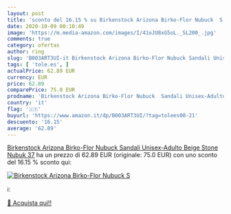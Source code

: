 ```yaml
---
layout: post
title: 'sconto del 16.15 % su Birkenstock Arizona Birko-Flor Nubuck  S  '
date: 2020-10-09 00:10:49
image: 'https://m.media-amazon.com/images/I/41oJU8xG5oL._SL200_.jpg'
comments: true
category: ofertas
author: ring
slug: 'B003ART3UI-it Birkenstock Arizona Birko-Flor Nubuck Sandali Unisex-...'
tags: [ 'tole.es', ]
actualPrice: 62.89 EUR
currency: EUR
price: 62.89
comparePrice: 75.0 EUR
prodname: 'Birkenstock Arizona Birko-Flor Nubuck  Sandali Unisex-Adulto  Beige  Stone Nubuk   37'
country: 'it'
flag: '🇮🇹'
buyurl: 'https://www.amazon.it/dp/B003ART3UI/?tag=tolees00-21'
descuento: '16.15'
average: '62.89'
---
```


[Birkenstock Arizona Birko-Flor Nubuck  Sandali Unisex-Adulto  Beige  Stone Nubuk   37](https://www.amazon.it/dp/B003ART3UI/?tag=tolees00-21) ha un prezzo di 62.89 EUR (originale: 75.0 EUR) con uno sconto del 16.15 % sconto qui:

[![Birkenstock Arizona Birko-Flor Nubuck  S](https://m.media-amazon.com/images/I/41oJU8xG5oL._SL200_.jpg)](https://www.amazon.it/dp/B003ART3UI/?tag=tolees00-21)

ℹ️:


[🛒 Acquista qui!!](https://www.amazon.it/dp/B003ART3UI/?tag=tolees00-21)
